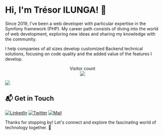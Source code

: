 # Hi, I'm Trésor ILUNGA! 👋

Since 2019, I've been a web developer with particular expertise in the Symfony framework (PHP). My career path consists of diving into the world of web development, exploring new ideas and sharing my knowledge with the community.

I help companies of all sizes develop customized Backend technical solutions, focusing on code quality and the added value of the features I develop.

<p align="center"> 
  Visitor count<br>
  <img src="https://profile-counter.glitch.me/Tresor-ilunga/count.svg" />
</p>

![](https://github-readme-stats.vercel.app/api?username=Tresor-ilunga&show_icons=true&include_all_commits=true&count_private=true&show=reviews,discussions_started,discussions_answered,prs_merged,prs_merged_percentage)

## 📬 Get in Touch

<p align="left">
<a href="https://www.linkedin.com/in/tresor-ilunga/"><img alt="LinkedIn" src="https://img.shields.io/badge/LinkedIn-TresorIlunga-blue?style=flat-square&logo=linkedin"></a>
<a href="https://twitter.com/tresor_ilunga__"><img alt="Twitter" src="https://img.shields.io/badge/Twitter-TresorIlunga-blue?style=flat-square&logo=twitter"></a>
<a href="mailto:ilungat82@gmail.com"><img alt="Mail" src="https://img.shields.io/badge/Email-TresorIlunga-blue?style=flat-square"></a>
</p>


Thanks for stopping by! Let's connect and explore the fascinating world of technology together. 🚀